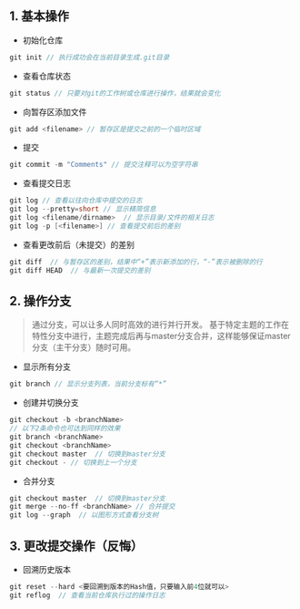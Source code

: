 ## 1. 基本操作
- 初始化仓库
```cpp
git init // 执行成功会在当前目录生成.git目录
```

- 查看仓库状态
```cpp
git status // 只要对git的工作树或仓库进行操作，结果就会变化
```

- 向暂存区添加文件
```cpp
git add <filename> // 暂存区是提交之前的一个临时区域
```

- 提交
```cpp
git commit -m "Comments" // 提交注释可以为空字符串
```

- 查看提交日志
```cpp
git log // 查看以往向仓库中提交的日志
git log --pretty=short // 显示精简信息
git log <filename/dirname>  // 显示目录/文件的相关日志
git log -p [<filename>] // 查看提交前后的差别 
```

- 查看更改前后（未提交）的差别
```cpp
git diff  // 与暂存区的差别，结果中“+”表示新添加的行，“-”表示被删除的行
git diff HEAD  // 与最新一次提交的差别
```

## 2. 操作分支
> 通过分支，可以让多人同时高效的进行并行开发。
> 基于特定主题的工作在特性分支中进行，主题完成后再与master分支合并，这样能够保证master分支（主干分支）随时可用。

- 显示所有分支
```cpp
git branch // 显示分支列表，当前分支标有“*”
```

- 创建并切换分支
```cpp
git checkout -b <branchName>
// 以下2条命令也可达到同样的效果
git branch <branchName>
git checkout <branchName>
git checkout master  // 切换到master分支
git checkout - // 切换到上一个分支
```

- 合并分支
```cpp
git checkout master  // 切换到master分支
git merge --no-ff <branchName> // 合并提交
git log --graph  // 以图形方式查看分支树
```

## 3. 更改提交操作（反悔）
- 回溯历史版本
```cpp
git reset --hard <要回溯到版本的Hash值，只要输入前4位就可以>
git reflog  // 查看当前仓库执行过的操作日志
```